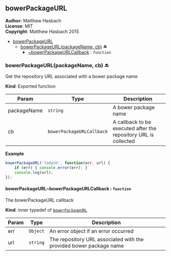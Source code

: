 <a name="module_bowerPackageURL"></a>

## bowerPackageURL
**Author:** Matthew Hasbach  
**License**: MIT  
**Copyright**: Matthew Hasbach 2015  

* [bowerPackageURL](#module_bowerPackageURL)
    * [bowerPackageURL(packageName, cb)](#exp_module_bowerPackageURL--bowerPackageURL) ⏏
        * [~bowerPackageURLCallback](#module_bowerPackageURL--bowerPackageURL..bowerPackageURLCallback) : <code>function</code>

<a name="exp_module_bowerPackageURL--bowerPackageURL"></a>

### bowerPackageURL(packageName, cb) ⏏
Get the repository URL associated with a bower package name

**Kind**: Exported function  

| Param | Type | Description |
| --- | --- | --- |
| packageName | <code>string</code> | A bower package name |
| cb | <code>bowerPackageURLCallback</code> | A callback to be executed after the repository URL is collected |

**Example**  
```js
bowerPackageURL('lodash', function(err, url) {
    if (err) { console.error(err); }
    console.log(url);
});
```
<a name="module_bowerPackageURL--bowerPackageURL..bowerPackageURLCallback"></a>

#### bowerPackageURL~bowerPackageURLCallback : <code>function</code>
The bowerPackageURL callback

**Kind**: inner typedef of <code>[bowerPackageURL](#exp_module_bowerPackageURL--bowerPackageURL)</code>  

| Param | Type | Description |
| --- | --- | --- |
| err | <code>Object</code> | An error object if an error occurred |
| url | <code>string</code> | The repository URL associated with the provided bower package name |

